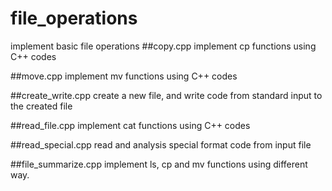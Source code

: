 file_operations
===============

implement basic file operations
##copy.cpp
implement cp functions using C++ codes

##move.cpp
implement mv functions using C++ codes

##create_write.cpp
create a new file, and write code from standard input to the created file

##read_file.cpp
implement cat functions using C++ codes

##read_special.cpp
read and analysis special format code from input file

##file_summarize.cpp
implement ls, cp and mv functions using different way.
